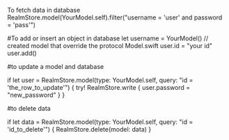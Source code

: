 To fetch data in database
RealmStore.model(YourModel.self).filter("username = 'user' and password = 'pass'")

#To add or insert an object in database
let username = YourModel() // created model that override the protocol Model.swift
user.id = "your id"
user.add()


#to update a model and database 

if let user = RealmStore.model(type: YourModel.self, query: "id = 'the_row_to_update'") {
	try! RealmStore.write {
                user.password = "new_password"
        }
}

#to delete data

if let data = RealmStore.model(type: YourModel.self, query: "id = 'id_to_delete'") {
            RealmStore.delete(model: data)
}
